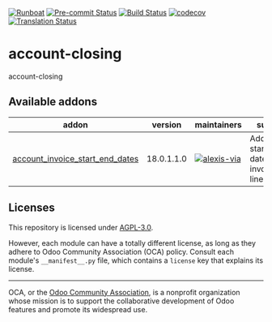 
[![Runboat](https://img.shields.io/badge/runboat-Try%20me-875A7B.png)](https://runboat.odoo-community.org/builds?repo=OCA/account-closing&target_branch=18.0)
[![Pre-commit Status](https://github.com/OCA/account-closing/actions/workflows/pre-commit.yml/badge.svg?branch=18.0)](https://github.com/OCA/account-closing/actions/workflows/pre-commit.yml?query=branch%3A18.0)
[![Build Status](https://github.com/OCA/account-closing/actions/workflows/test.yml/badge.svg?branch=18.0)](https://github.com/OCA/account-closing/actions/workflows/test.yml?query=branch%3A18.0)
[![codecov](https://codecov.io/gh/OCA/account-closing/branch/18.0/graph/badge.svg)](https://codecov.io/gh/OCA/account-closing)
[![Translation Status](https://translation.odoo-community.org/widgets/account-closing-18-0/-/svg-badge.svg)](https://translation.odoo-community.org/engage/account-closing-18-0/?utm_source=widget)

<!-- /!\ do not modify above this line -->

# account-closing

account-closing

<!-- /!\ do not modify below this line -->

<!-- prettier-ignore-start -->

[//]: # (addons)

Available addons
----------------
addon | version | maintainers | summary
--- | --- | --- | ---
[account_invoice_start_end_dates](account_invoice_start_end_dates/) | 18.0.1.1.0 | [![alexis-via](https://github.com/alexis-via.png?size=30px)](https://github.com/alexis-via) | Adds start/end dates on invoice/move lines

[//]: # (end addons)

<!-- prettier-ignore-end -->

## Licenses

This repository is licensed under [AGPL-3.0](LICENSE).

However, each module can have a totally different license, as long as they adhere to Odoo Community Association (OCA)
policy. Consult each module's `__manifest__.py` file, which contains a `license` key
that explains its license.

----
OCA, or the [Odoo Community Association](http://odoo-community.org/), is a nonprofit
organization whose mission is to support the collaborative development of Odoo features
and promote its widespread use.
